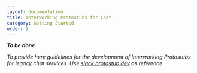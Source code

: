 ```yaml
---
layout: documentation
title: Interworking Protostubs for Chat
category: Getting Started
order: 5
---
```


***To be done***

*To provide here guidelines for the development of Interworking Protostubs for legacy chat services. Use [slack protostub dev](https://github.com/reTHINK-project/dev-protostubs/tree/master/src/protostub/slack) as reference.*
